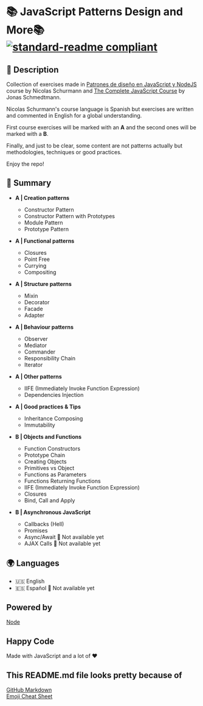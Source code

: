 # :books: JavaScript Patterns Design and More:books: [![standard-readme compliant](https://img.shields.io/badge/readme%20style-standard-brightgreen.svg?style=flat-square)](https://github.com/RichardLitt/standard-readme)

## 🔖 Description

Collection of exercises made in [Patrones de diseño en JavaScript y NodeJS](https://www.udemy.com/course/patrones-de-diseno-en-javascript-y-nodejs/) course by Nicolas Schurmann and [The Complete JavaScript Course](https://www.udemy.com/course/the-complete-javascript-course/) by Jonas Schmedtmann.

Nicolas Schurmann's course language is Spanish but exercises are written and commented in English for a global understanding.

First course exercises will be marked with an **A** and the second ones will be marked with a **B**.

Finally, and just to be clear, some content are not patterns actually but methodologies, techniques or good practices.

Enjoy the repo!

## 📖 Summary

* **A | Creation patterns**
    * Constructor Pattern
    * Constructor Pattern with Prototypes
    * Module Pattern
    * Prototype Pattern

* **A | Functional patterns**
    * Closures
    * Point Free
    * Currying
    * Compositing

* **A | Structure patterns**
    * Mixin
    * Decorator
    * Facade
    * Adapter

* **A | Behaviour patterns**
    * Observer
    * Mediator
    * Commander
    * Responsibility Chain
    * Iterator

* **A | Other patterns**
    * IIFE (Immediately Invoke Function Expression)
    * Dependencies Injection

* **A | Good practices & Tips**
    * Inheritance Composing
    * Immutability

* **B | Objects and Functions**
    * Function Constructors
    * Prototype Chain
    * Creating Objects
    * Primitives vs Object
    * Functions as Parameters
    * Functions Returning Functions
    * IIFE (Immediately Invoke Function Expression)
    * Closures
    * Bind, Call and Apply

* **B | Asynchronous JavaScript**
    * Callbacks (Hell)
    * Promises
    * Async/Await :wrench: Not available yet
    * AJAX Calls :wrench: Not available yet

## :earth_africa: Languages

* :us: English
* :es: Español :wrench: Not available yet

## Powered by

[Node](https://nodejs.org/)

## Happy Code

Made with JavaScript and a lot of ❤️

## This README.md file looks pretty because of

[GitHub Markdown](https://guides.github.com/features/mastering-markdown/) \
[Emoji Cheat Sheet](https://www.webfx.com/tools/emoji-cheat-sheet/)
